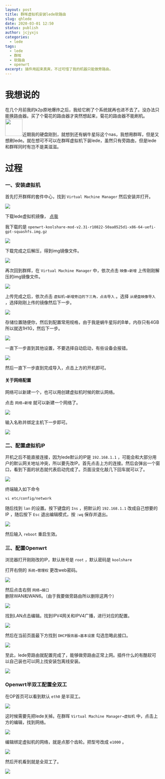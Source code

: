 ```yaml
---
layout: post
title: 群晖虚拟机安装lede软路由
slug: qhlede
date: 2020-03-01 12:50
status: publish
author: jcjyxjs
categories:
  - lede
tags:
  - lede
  - 群晖
  - 软路由
  - openwrt
excerpt: 插件用起来真爽，不过可惜了我的机器只能做旁路由。
---
```


# 我想说的

在几个月前我的k2p原地爆炸之后，我给它刷了个系统就再也进不去了。没办法只能换路由器。买了个菊花的路由器才突然想起来，菊花的路由器不能刷机。<span><img style="display:inline" src="https://cdn.elstec.cn/%E5%93%94%E5%93%A9%E5%93%94%E5%93%A9%E8%A1%A8%E6%83%85%E5%8C%85/murm.png" width="56" height="56"></span>近期我的硬盘刚到，就想到还有蜗牛星际这个nas，我想用群晖，但是又想刷lede。就在想可不可以在群晖虚拟机下装lede，虽然只有旁路由，但是lede和群晖同时有岂不是美滋滋。

# 过程

### 一、安装虚拟机

首先打开群辉的套件中心，找到 `Virtual Machine Manager` 然后安装并打开。

![](https://cdn.elstec.cn/18/1.png?imageMogr2/format/webp/interlace/1/quality/100)

下载lede虚拟机镜像， [点我](http://firmware.koolshare.cn/LEDE_X64_fw867/%E8%99%9A%E6%8B%9F%E6%9C%BA%E8%BD%AC%E7%9B%98%E6%88%96PE%E4%B8%8B%E5%86%99%E7%9B%98%E4%B8%93%E7%94%A8/) 

我下载的是 `openwrt-koolshare-mod-v2.31-r10822-50aa0525d1-x86-64-uefi-gpt-squashfs.img.gz` 

![](https://cdn.elstec.cn/18/2.png?imageMogr2/format/webp/interlace/1/quality/100)

下载完成之后解压，得到img镜像文件。

![](https://cdn.elstec.cn/18/3.png?imageMogr2/format/webp/interlace/1/quality/100)

再次回到群辉，在 `Virtual Machine Manager` 中，依次点击 `映像→新增` 上传刚刚解压的img镜像文件。

![](https://cdn.elstec.cn/18/4.png?imageMogr2/format/webp/interlace/1/quality/100)

上传完成之后，依次点击 `虚拟机→新增旁边的下三角，点击导入` 。选择 `从硬盘映像导入` ，选择刚刚上传的镜像然后下一步。

![](https://cdn.elstec.cn/18/5.png?imageMogr2/format/webp/interlace/1/quality/100)

存储位置随便你，然后到配置常用规格，由于我是蜗牛星际的B单，内存只有4GB所以就选1H1G，然后下一步。

![](https://cdn.elstec.cn/18/6.png?imageMogr2/format/webp/interlace/1/quality/100)

一直下一步直到其他设置，不要选择自动启动，有些设备会报错。

![](https://cdn.elstec.cn/18/7.png?imageMogr2/format/webp/interlace/1/quality/100)

然后一直下一步直到完成导入，点击上方的开机即可。

#### 关于网络配置

网络可以新建一个，也可以用创建虚拟机时候的默认网络。

点击 `网络→新增` 就可以新建一个网络了。

![](https://cdn.elstec.cn/18/7-1.png?imageMogr2/format/webp/interlace/1/quality/100)

输入名称并绑定主机下一步即可。

![](https://cdn.elstec.cn/18/7-2.png?imageMogr2/format/webp/interlace/1/quality/100)


### 二、配置虚拟机IP

开机之后不能直接连接，因为lede默认的IP是 `192.168.1.1` ，可能会和大部分用户的默认网关地址冲突，所以要先改IP。首先点击上方的连接。然后会弹出一个窗口，看到下面的状态就代表启动完成了。页面没变化敲几下回车就可以了。

![](https://cdn.elstec.cn/18/8.png?imageMogr2/format/webp/interlace/1/quality/100)

终端输入如下命令

```shell
vi etc/config/network
```

随后找到 `lan` 的设置。按下键盘的 `Ins` ，把默认的 `192.168.1.1` 改成自己想要的IP ，随后按下 `Esc` 退出编辑模式，按 `:wq` 保存并退出。

![](https://cdn.elstec.cn/18/9.png?imageMogr2/format/webp/interlace/1/quality/100)

然后输入 `reboot` 重启生效。

### 三、配置Openwrt

浏览器打开刚刚改的IP，默认账号是 `root` ，默认密码是 `koolshare` 

打开右侧的 `系统→管理权` 更改web密码。

![](https://cdn.elstec.cn/18/10.png?imageMogr2/format/webp/interlace/1/quality/100)

然后点击右侧 `网络→接口` 删除WAN和WAN6。（由于我要做旁路由所以删除这两个）

![](https://cdn.elstec.cn/18/10-1.png?imageMogr2/format/webp/interlace/1/quality/100)

找到LAN点击编辑。找到IPV4网关和IPV4广播，进行对应的配置。

![](https://cdn.elstec.cn/18/11.png?imageMogr2/format/webp/interlace/1/quality/100)

然后在当前页面最下方找到 `DHCP服务器→基本设置` 勾选忽略此接口。

![](https://cdn.elstec.cn/18/12.png?imageMogr2/format/webp/interlace/1/quality/100)

至此，lede旁路由就配置完成了，能够做旁路由正常上网。插件什么的有酷软可以自己装也可以网上找安装包离线安装。

![](https://cdn.elstec.cn/18/13.png?imageMogr2/format/webp/interlace/1/quality/100)

### Openwrt半双工配置全双工

在OP首页可以看到默认 `eth0` 是半双工。

![](https://cdn.elstec.cn/18/14.png?imageMogr2/format/webp/interlace/1/quality/100)

这时候需要先把lede关掉。在群晖 `Virtual Machine Manager→虚拟机` 中，点击上方的编辑，找到网络。

![](https://cdn.elstec.cn/18/15.png?imageMogr2/format/webp/interlace/1/quality/100)

编辑绑定虚拟机的网络，就是点那个齿轮。把型号改成 `e1000` 。

![](https://cdn.elstec.cn/18/16.png?imageMogr2/format/webp/interlace/1/quality/100)

然后开机看到就是全双工了。

![](https://cdn.elstec.cn/18/17.png?imageMogr2/format/webp/interlace/1/quality/100)
